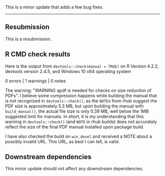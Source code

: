 This is a minor update that adds a few bug fixes.

-------

## Resubmission

This is a resubmission. 

## R CMD check results

Here is the output from `devtools::check(manual = TRUE)` on R Version 4.2.2,
devtools version 2.4.5, and Windows 10 x64 operating system

0 errors | 1 warnings | 0 notes

The warning: "WARNING qpdf is needed for checks on size reduction of PDFs". I
believe some compression happens while building the manual that is not recognized
in `devtools::check()`, as the `NOTE`s from rhub suggest the PDF size is approximately 
5.3 MB, but upon building the manual with `build_manual()`, the actual file size is
only 0.39 MB, well below the 1MB suggested limit for manuals. In short, it is my understanding that this
warning in `devtools::check()` (and `NOTE` in rhub builds) does not accurately
reflect the size of the final PDF manual installed upon package build.

I have also checked the build on `win_devel` and received a NOTE about a possibly invalid URL. This URL, as best I can tell, is valid.

## Downstream dependencies

This minor update should not affect any downstream dependencies.
